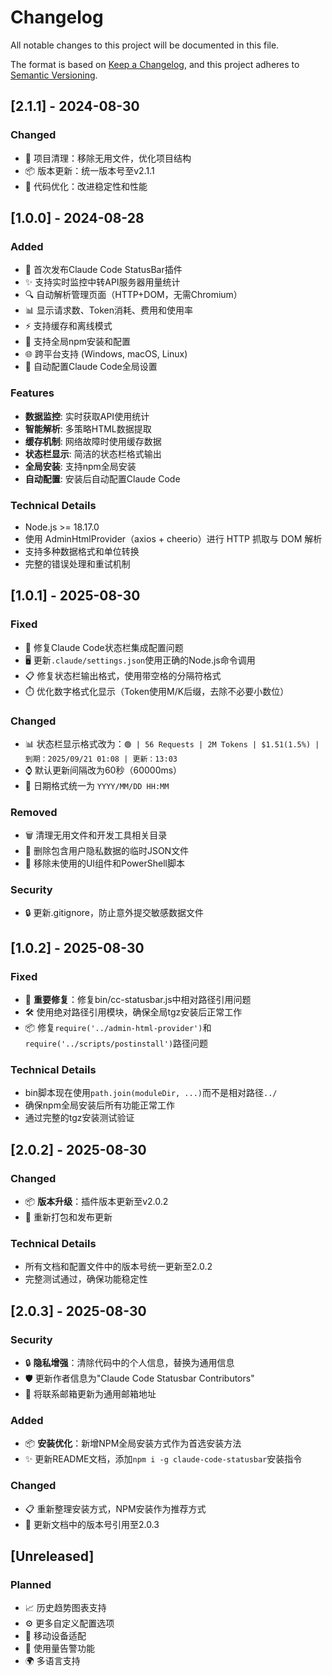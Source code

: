 # Changelog

All notable changes to this project will be documented in this file.

The format is based on [Keep a Changelog](https://keepachangelog.com/en/1.0.0/),
and this project adheres to [Semantic Versioning](https://semver.org/spec/v2.0.0.html).

## [2.1.1] - 2024-08-30

### Changed
- 🧹 项目清理：移除无用文件，优化项目结构
- 📦 版本更新：统一版本号至v2.1.1
- 🔧 代码优化：改进稳定性和性能

## [1.0.0] - 2024-08-28

### Added
- 🎉 首次发布Claude Code StatusBar插件
- ✨ 支持实时监控中转API服务器用量统计
- 🔍 自动解析管理页面（HTTP+DOM，无需Chromium）
- 📊 显示请求数、Token消耗、费用和使用率
- ⚡ 支持缓存和离线模式
- 🔧 支持全局npm安装和配置
- 🌐 跨平台支持 (Windows, macOS, Linux)
- 📝 自动配置Claude Code全局设置

### Features
- **数据监控**: 实时获取API使用统计
- **智能解析**: 多策略HTML数据提取
- **缓存机制**: 网络故障时使用缓存数据
- **状态栏显示**: 简洁的状态栏格式输出
- **全局安装**: 支持npm全局安装
- **自动配置**: 安装后自动配置Claude Code

### Technical Details
- Node.js >= 18.17.0
- 使用 AdminHtmlProvider（axios + cheerio）进行 HTTP 抓取与 DOM 解析
- 支持多种数据格式和单位转换
- 完整的错误处理和重试机制

## [1.0.1] - 2025-08-30

### Fixed
- 🔧 修复Claude Code状态栏集成配置问题
- 🖥️ 更新`.claude/settings.json`使用正确的Node.js命令调用
- 📋 修复状态栏输出格式，使用带空格的分隔符格式
- ⏱️ 优化数字格式化显示（Token使用M/K后缀，去除不必要小数位）

### Changed  
- 📊 状态栏显示格式改为：`🟢 | 56 Requests | 2M Tokens | $1.51(1.5%) | 到期：2025/09/21 01:08 | 更新：13:03`
- ⌚ 默认更新间隔改为60秒（60000ms）
- 📅 日期格式统一为 `YYYY/MM/DD HH:MM`

### Removed
- 🗑️ 清理无用文件和开发工具相关目录
- 🚮 删除包含用户隐私数据的临时JSON文件
- 🧹 移除未使用的UI组件和PowerShell脚本

### Security
- 🔒 更新.gitignore，防止意外提交敏感数据文件

## [1.0.2] - 2025-08-30

### Fixed
- 🔧 **重要修复**：修复bin/cc-statusbar.js中相对路径引用问题
- 🛠️ 使用绝对路径引用模块，确保全局tgz安装后正常工作
- 📦 修复`require('../admin-html-provider')`和`require('../scripts/postinstall')`路径问题

### Technical Details
- bin脚本现在使用`path.join(moduleDir, ...)`而不是相对路径`../`
- 确保npm全局安装后所有功能正常工作
- 通过完整的tgz安装测试验证

## [2.0.2] - 2025-08-30

### Changed
- 📦 **版本升级**：插件版本更新至v2.0.2
- 🔄 重新打包和发布更新

### Technical Details
- 所有文档和配置文件中的版本号统一更新至2.0.2
- 完整测试通过，确保功能稳定性

## [2.0.3] - 2025-08-30

### Security
- 🔒 **隐私增强**：清除代码中的个人信息，替换为通用信息
- 🛡️ 更新作者信息为"Claude Code Statusbar Contributors"
- 📧 将联系邮箱更新为通用邮箱地址

### Added
- 📦 **安装优化**：新增NPM全局安装方式作为首选安装方法
- ✨ 更新README文档，添加`npm i -g claude-code-statusbar`安装指令

### Changed
- 📋 重新整理安装方式，NPM安装作为推荐方式
- 📝 更新文档中的版本号引用至2.0.3

## [Unreleased]

### Planned
- 📈 历史趋势图表支持
- ⚙️ 更多自定义配置选项
- 📱 移动设备适配
- 🔔 使用量告警功能
- 🌍 多语言支持